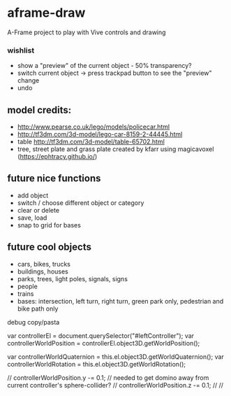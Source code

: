 # aframe-draw
A-Frame project to play with Vive controls and drawing

### wishlist
* show a "preview" of the current object - 50% transparency?
* switch current object -> press trackpad button to see the "preview" change
* undo

## model credits:
* http://www.pearse.co.uk/lego/models/policecar.html
* http://tf3dm.com/3d-model/lego-car-8159-2-44445.html
* table http://tf3dm.com/3d-model/table-65702.html
* tree, street plate and grass plate created by kfarr using magicavoxel (https://ephtracy.github.io/)

## future nice functions
* add object
* switch / choose different object or category
* clear or delete
* save, load
* snap to grid for bases

## future cool objects
* cars, bikes, trucks
* buildings, houses
* parks, trees, light poles, signals, signs
* people
* trains
* bases: intersection, left turn, right turn, green park only, pedestrian and bike path only

debug copy/pasta

var controllerEl = document.querySelector("#leftController");
var controllerWorldPosition = controllerEl.object3D.getWorldPosition();

var controllerWorldQuaternion = this.el.object3D.getWorldQuaternion();
var controllerWorldRotation = this.el.object3D.getWorldRotation();

// controllerWorldPosition.y -= 0.1; // needed to get domino away from current controller's sphere-collider?
// controllerWorldPosition.z -= 0.1;
// <a-entity id="base-street" position="0 0.5 -1.0" scale="0.01 0.01 0.01" rotation="-90 0 0" ply-model="src: url(/assets/plate-streetv1.ply);"></a-entity>
// <a-obj-model src="#base-street-obj" mtl="#base-street-mtl" scale="0.01 0.01 0.01"></a-obj-model>
